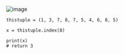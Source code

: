 ![image](https://user-images.githubusercontent.com/60442877/226079251-72a1b016-9ee4-4b63-a79a-3bfc261af415.png)

    thistuple = (1, 3, 7, 8, 7, 5, 4, 6, 8, 5)

    x = thistuple.index(8)

    print(x)
    # return 3
